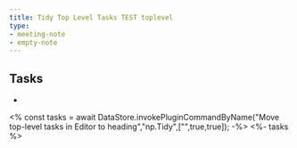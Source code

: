 ```yaml
---
title: Tidy Top Level Tasks TEST toplevel
type:
- meeting-note
- empty-note
---
```

## Tasks
* 
<% const tasks = await DataStore.invokePluginCommandByName("Move top-level tasks in Editor to heading","np.Tidy",["",true,true]);  -%>
<%- tasks %>